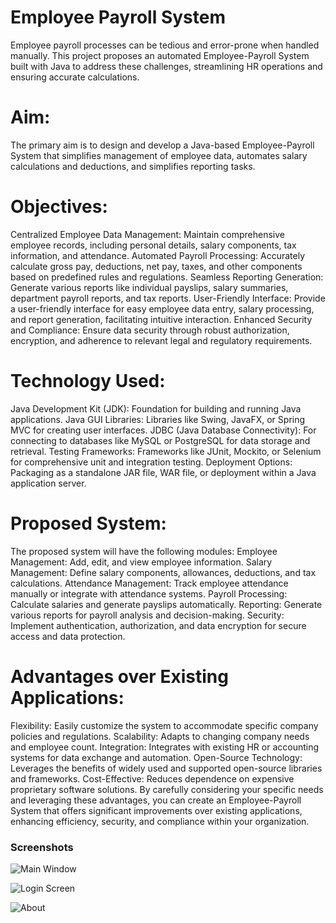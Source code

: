 # Employee Payroll System
Employee payroll processes can be tedious and error-prone when handled manually. This project proposes an automated Employee-Payroll System built with Java to address these challenges, streamlining HR operations and ensuring accurate calculations.

# Aim:
The primary aim is to design and develop a Java-based Employee-Payroll System that simplifies management of employee data, automates salary calculations and deductions, and simplifies reporting tasks.

# Objectives:
Centralized Employee Data Management: Maintain comprehensive employee records, including personal details, salary components, tax information, and attendance.
Automated Payroll Processing: Accurately calculate gross pay, deductions, net pay, taxes, and other components based on predefined rules and regulations.
Seamless Reporting Generation: Generate various reports like individual payslips, salary summaries, department payroll reports, and tax reports.
User-Friendly Interface: Provide a user-friendly interface for easy employee data entry, salary processing, and report generation, facilitating intuitive interaction.
Enhanced Security and Compliance: Ensure data security through robust authorization, encryption, and adherence to relevant legal and regulatory requirements.

# Technology Used:
Java Development Kit (JDK): Foundation for building and running Java applications.
Java GUI Libraries: Libraries like Swing, JavaFX, or Spring MVC for creating user interfaces.
JDBC (Java Database Connectivity): For connecting to databases like MySQL or PostgreSQL for data storage and retrieval.
Testing Frameworks: Frameworks like JUnit, Mockito, or Selenium for comprehensive unit and integration testing.
Deployment Options: Packaging as a standalone JAR file, WAR file, or deployment within a Java application server.

# Proposed System:
The proposed system will have the following modules:
Employee Management: Add, edit, and view employee information.
Salary Management: Define salary components, allowances, deductions, and tax calculations.
Attendance Management: Track employee attendance manually or integrate with attendance systems.
Payroll Processing: Calculate salaries and generate payslips automatically.
Reporting: Generate various reports for payroll analysis and decision-making.
Security: Implement authentication, authorization, and data encryption for secure access and data protection.

# Advantages over Existing Applications:
Flexibility: Easily customize the system to accommodate specific company policies and regulations.
Scalability: Adapts to changing company needs and employee count.
Integration: Integrates with existing HR or accounting systems for data exchange and automation.
Open-Source Technology: Leverages the benefits of widely used and supported open-source libraries and frameworks.
Cost-Effective: Reduces dependence on expensive proprietary software solutions.
By carefully considering your specific needs and leveraging these advantages, you can create an Employee-Payroll System that offers significant improvements over existing applications, enhancing efficiency, security, and compliance within your organization.


### Screenshots

![Main Window](https://github.com/cerebrus-sys/Employee-Payroll-System/blob/master/Screenshots/Main%20Window.PNG)

![Login Screen](https://github.com/cerebrus-sys/Employee-Payroll-System/blob/master/Screenshots/Login%20Screen.PNG)

![About](https://github.com/cerebrus-sys/Employee-Payroll-System/blob/master/Screenshots/About.PNG)
